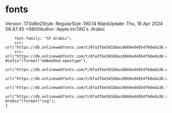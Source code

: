 # fonts



Version :17.0d8e2Style :RegularSize :190.14 KbpsUpdate :Thu, 18 Apr 2024 06:47:45 +0800Author :Apple IncTAG's :Arabic

``` @font-face {
    font-family: "SF Arabic";
    src: url("https://db.onlinewebfonts.com/t/8fa3fbe581b8ac8669ed4854f9deda38.eot");
    src: url("https://db.onlinewebfonts.com/t/8fa3fbe581b8ac8669ed4854f9deda38.eot?#iefix")format("embedded-opentype"),
    url("https://db.onlinewebfonts.com/t/8fa3fbe581b8ac8669ed4854f9deda38.woff2")format("woff2"),
    url("https://db.onlinewebfonts.com/t/8fa3fbe581b8ac8669ed4854f9deda38.woff")format("woff"),
    url("https://db.onlinewebfonts.com/t/8fa3fbe581b8ac8669ed4854f9deda38.ttf")format("truetype"),
    url("https://db.onlinewebfonts.com/t/8fa3fbe581b8ac8669ed4854f9deda38.svg#SF Arabic")format("svg");
} 
